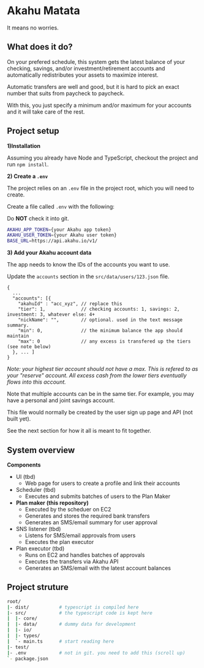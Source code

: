 # Akahu Matata

It means no worries.

## What does it do?

On your prefered schedule, this system gets the latest balance of your checking, savings, and/or investment/retirement accounts and automatically redistributes your assets to maximize interest.

Automatic transfers are well and good, but it is hard to pick an exact number that suits from paycheck to paycheck. 

With this, you just specify a minimum and/or maximum for your accounts and it will take care of the rest.

## Project setup

**1)Installation**

Assuming you already have Node and TypeScript, checkout the project and run `npm install`.

**2) Create a `.env`**

The project relies on an `.env` file in the project root, which you will need to create.

Create a file called `.env` with the following:

Do **NOT** check it into git.

```bash
AKAHU_APP_TOKEN={your Akahu app token}
AKAHU_USER_TOKEN={your Akahu user token}
BASE_URL=https://api.akahu.io/v1/
```

**3) Add your Akahu account data**

The app needs to know the IDs of the accounts you want to use.

Update the `accounts` section in the `src/data/users/123.json` file.

```
{
  ...
  "accounts": [{
    "akahuId" : "acc_xyz", // replace this
    "tier": 1,             // checking accounts: 1, savings: 2, investment: 3, whatever else: 4+
    "nickName": "",        // optional. used in the text message summary.
    "min": 0,              // the minimum balance the app should maintain
    "max": 0               // any excess is transfered up the tiers (see note below)
  }, ... ]
}
```
_Note: your highest tier account should not have a max. This is refered to as your "reserve" account. All excess cash from the lower tiers eventually flows into this account._

Note that multiple accounts can be in the same tier. For example, you may have a personal and joint savings account.

This file would normally be created by the user sign up page and API (not built yet).

See the next section for how it all is meant to fit together.

## System overview 

**Components**

* UI (tbd)
  * Web page for users to create a profile and link their accounts
* Scheduler (tbd)
  * Executes and submits batches of users to the Plan Maker
* **Plan maker (this repository)**
  * Executed by the scheduer on EC2
  * Generates and stores the required bank transfers
  * Generates an SMS/email summary for user approval
* SNS listener (tbd)
  * Listens for SMS/email approvals from users
  * Executes the plan executor
* Plan executor (tbd)
  * Runs on EC2 and handles batches of approvals
  * Executes the transfers via Akahu API
  * Generates an SMS/email with the latest account balances

## Project struture

```bash
root/
|- dist/           # typescript is compiled here
|- src/            # the typescript code is kept here
|  |- core/
|  |- data/        # dummy data for development
|  |- io/
|  |- types/
|  `- main.ts      # start reading here 
|- test/
|- .env            # not in git. you need to add this (scroll up)
`- package.json
```